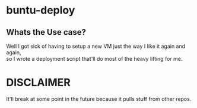 # buntu-deploy
## Whats the Use case?
Well I got sick of having to setup a new VM just the way I like it again and again,  
so I wrote a deployment script that'll do most of the heavy lifting for me. 
# DISCLAIMER
It'll break at some point in the future because it pulls stuff from other repos.
